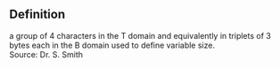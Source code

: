 ## Definition
a group of 4 characters in the T domain and equivalently in triplets of 3 bytes each in the B domain used to define variable size.  
Source: Dr. S. Smith